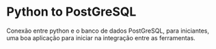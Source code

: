 # Python to PostGreSQL

Conexão entre python e o banco de dados PostGreSQL, para iniciantes, uma boa aplicação para iniciar na integração entre as ferramentas.
